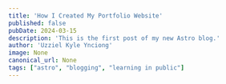 ```yaml
---
title: 'How I Created My Portfolio Website'
published: false
pubDate: 2024-03-15
description: 'This is the first post of my new Astro blog.'
author: 'Uzziel Kyle Ynciong'
image: None
canonical_url: None
tags: ["astro", "blogging", "learning in public"]
---
```


